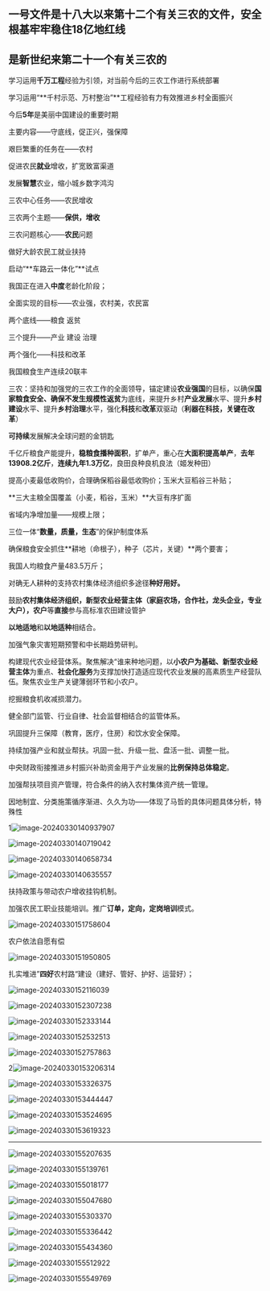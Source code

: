 ## 一号文件是十八大以来第十二个有关三农的文件，安全根基牢牢稳住18亿地红线

## 是新世纪来第二十一个有关三农的







学习运用**千万工程**经验为引领，对当前今后的三农工作进行系统部署

学习运用“**千村示范、万村整治”**工程经验有力有效推进乡村全面振兴

今后**5年**是美丽中国建设的重要时期

主要内容——守底线，促正兴，强保障

艰巨繁重的任务在——农村

促进农民**就业**增收，扩宽致富渠道



发展**智慧**农业，缩小城乡数字鸿沟

三农中心任务——农民增收

三农两个主题——**保供，增收**

三农问题核心——**农民**问题





做好大龄农民工就业扶持

启动“**车路云一体化”**试点

我国正在进入**中度**老龄化阶段；

全面实现的目标——农业强，农村美，农民富

两个底线——粮食 返贫

三个提升——产业 建设 治理

两个强化——科技和改革

我国粮食生产连续20联丰

三农：坚持和加强党的三农工作的全面领导，锚定建设**农业强国**的目标，以确保**国家粮食安全、确保不发生规模性返贫**为底线，来提升乡村**产业发展**水平、提升**乡村建设**水平、提升**乡村治理**水平，强化**科技**和**改革**双驱动（**利器在科技，关键在改革**）

**可持续**发展解决全球问题的金钥匙





千亿斤粮食产能提升，**稳粮食播种面积**，扩单产，重心在**大面积提高单产**，**去年13908.2亿斤**，**连续九年1.3万亿**，良田良种良机良法（姬发种田）

提高小麦最低收购价，合理确保稻谷最低收购价；玉米大豆稻谷三补贴；

**三大主粮全国覆盖（小麦，稻谷，玉米）**大豆有序扩面

省域内净增加量——规模上限；



三位一体“**数量，质量，生态**”的保护制度体系

确保粮食安全抓住**耕地（命根子），种子（芯片，关键）**两个要害；

我国人均粮食产量483.5万斤；

对确无人耕种的支持农村集体经济组织多途径**种好用好。**

鼓励**农村集体经济组织，新型农业经营主体（家庭农场，合作社，龙头企业，专业大户），农户**等**直接**参与高标准农田建设管护

**以地适地**和**以地适种**相结合。

加强气象灾害短期预警和中长期趋势研判。

构建现代农业经营体系。聚焦解决“谁来种地问题，以**小农户为基础、新型农业经营主体**为重点、**社会化服务**为支撑加快打造适应现代农业发展的高素质生产经营队伍。聚焦农业生产关键薄弱环节和小农户。

挖掘粮食机收减损潜力。

健全部门监管、行业自律、社会监督相结合的监管体系。

巩固提升三保障（教育，医疗，住房）和饮水安全保障。

持续加强产业和就业帮扶。巩固一批、升级一批、盘活一批、调整一批。

中央财政衔接推进乡村振兴补助资金用于产业发展的**比例保持总体稳定**。

加强帮扶项目资产管理，符合条件的纳入农村集体资产统一管理。

因地制宜、分类施策循序渐进、久久为功——体现了马哲的具体问题具体分析，特殊性





1![image-20240330140937907](../../img/image-20240330140937907-1711783088741.png)

![image-20240330140719042](../../img/image-20240330140719042.png)

![image-20240330140658734](../../img/image-20240330140658734.png)

![image-20240330140635557](../../img/image-20240330140635557.png)

扶持政策与带动农户增收挂钩机制。

加强农民工职业技能培训。推广**订单，定向，定岗培训**模式。

![image-20240330151758604](../../img/image-20240330151758604.png)

农户依法自愿有偿

![image-20240330151950805](../../img/image-20240330151950805.png)

扎实堆进”**四好**农村路“建设（建好、管好、护好、运营好）；

![image-20240330152116039](../../img/image-20240330152116039.png)

![image-20240330152307238](../../img/image-20240330152307238.png)

![image-20240330152333144](../../img/image-20240330152333144.png)

![image-20240330152532513](G:/typora/image/image-20240330152532513.png)

![image-20240330152757863](G:/typora/image/image-20240330152757863.png)

2![image-20240330153206314](../../img/image-20240330153206314.png)

![image-20240330153326375](../../img/image-20240330153326375.png)

![image-20240330153444447](../../img/image-20240330153444447.png)

![image-20240330153524695](G:/typora/image/image-20240330153524695.png)

![image-20240330153619323](../../img/image-20240330153619323.png)

----

![image-20240330155207635](../../img/image-20240330155207635.png)

![image-20240330155139761](../../img/image-20240330155139761.png)

![image-20240330155018177](../../img/image-20240330155018177.png)

![image-20240330155047680](../../img/image-20240330155047680.png)

![image-20240330155303370](../../img/image-20240330155303370.png)

![image-20240330155336442](../../img/image-20240330155336442.png)

![image-20240330155434360](../../img/image-20240330155434360-1711785277880.png)

![image-20240330155512922](G:/typora/image/image-20240330155512922.png)

![image-20240330155549769](G:/typora/image/image-20240330155549769.png)
